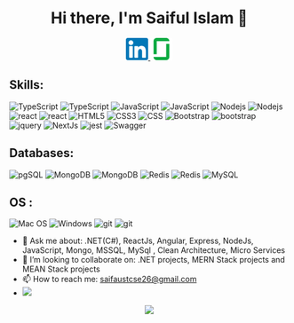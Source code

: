 <h1 align="center">Hi there, I'm Saiful Islam 👋
</h1>

<p align="center">
 <a href="https://www.linkedin.com/in/saif-aust-cse/" target="_blank">
  <img src="https://github.com/saifaustcse/saif/blob/main/images/linkedin.svg" alt="linkedin" width="40" height="40" />
 </a>
 <a href="https://www.linkedin.com/in/saif-aust-cse/" target="_blank">
  <img src="https://github.com/saifaustcse/saif/blob/main/images/glassdoor.svg" alt="linkedin" width="40" height="40"/>
 </a>

 <!-- <a href="https://twitter.com/saif-aust-cse" target="_blank">
  <img src="https://img.icons8.com/fluent/48/000000/twitter.png" />
 </a> -->

</p>

<!-- <p align="center">
 <strong>
  Professional skills
  </strong>
</p> -->

<!-- <p align="center"> -->

<!-- <img src="https://github.com/saifaustcse/saif/blob/main/images/csharp.svg" alt="csharp" width="40" height="40" /> -->
<!-- <img src="https://github.com/saifaustcse/saif/blob/main/images/javascript.svg" alt="javascript" width="40" height="40" /> -->
<!-- <img src="https://github.com/saifaustcse/saif/blob/main/images/react.svg" alt="react" width="40" height="40" />
<img src="https://github.com/saifaustcse/saif/blob/main/images/angular.svg" alt="angular" width="40" height="40" /> -->
<!-- <img src="https://github.com/saifaustcse/saif/blob/main/images/typescript.svg" alt="typescript" width="40" height="40" /> -->
<!-- <img src="https://github.com/saifaustcse/saif/blob/main/images/dot-net.svg" alt="dotNet" width="40" height="40" /> -->
<!-- <img src="https://github.com/saifaustcse/saif/blob/main/images/node.svg" raw=true alt="node" width="40" height="40"/>
<img src="https://github.com/saifaustcse/saif/blob/main/images/mongodb.svg" alt="mongodb" width="40" height="40" />
<img src="https://github.com/saifaustcse/saif/blob/main/images/mssql.svg" alt="mongodb" width="40" height="40" />
<img src="https://github.com/saifaustcse/saif/blob/main/images/mysql.svg" alt="mongodb" width="40" height="40" />
<img src="https://github.com/saifaustcse/saif/blob/main/images/docker.svg" alt="docker" width="40" height="40" /> -->
<!-- <img src="https://img.icons8.com/color/48/000000/kubernetes.png" alt="kubernetes" width="43" height="43" /> -->

<!-- </p> -->

<!-- ## Programming languages: -->

## Skills:

![TypeScript](https://img.shields.io/badge/typescript-%23007ACC.svg?style=for-the-badge&logo=typescript&logoColor=white)
![TypeScript](https://img.shields.io/badge/-TypeScript-%23282C34?style=flat-square&logo=typescript&logoColor=007bcd")
![JavaScript](https://img.shields.io/badge/javascript-%23323330.svg?style=for-the-badge&logo=javascript&logoColor=%23F7DF1E)
![JavaScript](https://img.shields.io/badge/-JavaScript-%23F7DF1C?style=flat-square&logo=javascript&logoColor=000000&labelColor=%23F7DF1C&color=%23FFCE5A)
![Nodejs](https://img.shields.io/badge/-Nodejs-43853d?style=flat-square&logo=Node.js&logoColor=white)
![Nodejs](https://img.shields.io/badge/-Nodejs-black?style=flat-square&logo=Node.js)
![react](https://img.shields.io/badge/-ReactJS-%23282C34?style=flat-square&logo=react)
![react](https://img.shields.io/badge/-React-45b8d8?style=flat-square&logo=react&logoColor=white)
![HTML5](https://img.shields.io/badge/html5-%23E34F26.svg?style=for-the-badge&logo=html5&logoColor=white)
![CSS3](https://img.shields.io/badge/css3-%231572B6.svg?style=for-the-badge&logo=css3&logoColor=white)
![CSS](https://img.shields.io/badge/-CSS-1572B6?style=flat-square&logo=css3&logoColor=white)
![Bootstrap](https://img.shields.io/badge/Bootstrap-563D7C?style=for-the-badge&logo=bootstrap&logoColor=white)
![bootstrap](https://img.shields.io/badge/-bootstrap-563D7C?style=flat-square&logo=bootstrap&logoColor=white)
![jquery](https://img.shields.io/badge/-jquery-0769AD?style=flat-square&logo=jquery&logoColor=white)
![NextJs](https://img.shields.io/badge/-NextJs-black?style=flat-square&logo=next.js)
![jest](https://img.shields.io/badge/-jest-C21325?style=flat-square&logo=jest&logoColor=white)
![Swagger](https://img.shields.io/badge/-Swagger-85EA2D?style=flat-square&logo=Swagger&logoColor=white)

<!-- ![Java](https://img.shields.io/badge/java-%23ED8B00.svg?style=for-the-badge&logo=java&logoColor=white) -->
<!-- [C++](https://img.shields.io/badge/c++-%2300599C.svg?style=for-the-badge&logo=c%2B%2B&logoColor=white) -->
<!-- ![Python](https://img.shields.io/badge/Python-3776AB?style=for-the-badge&logo=python&logoColor=white) -->
<!-- ![PHP](https://img.shields.io/badge/php-%23777BB4.svg?style=for-the-badge&logo=php&logoColor=white) -->
<!-- ![VueJS](https://img.shields.io/badge/Vue.js-35495E?style=for-the-badge&logo=vuedotjs&logoColor=4FC08D) -->
<!-- ![ChartJS](https://img.shields.io/badge/Chart.js-FF6384?style=for-the-badge&logo=chartdotjs&logoColor=white) -->
<!-- ![ThreeJS](https://img.shields.io/badge/ThreeJs-black?style=for-the-badge&logo=three.js&logoColor=white) -->
<!-- ![NestJS](https://img.shields.io/badge/nestjs-%23E0234E.svg?style=for-the-badge&logo=nestjs&logoColor=white) -->
<!-- ![TailwindCSS](https://img.shields.io/badge/Tailwind_CSS-38B2AC?style=for-the-badge&logo=tailwind-css&logoColor=white) -->

## Databases:

![pgSQL](https://img.shields.io/badge/PostgreSQL-316192?style=for-the-badge&logo=postgresql&logoColor=white)
![MongoDB](https://img.shields.io/badge/MongoDB-4EA94B?style=for-the-badge&logo=mongodb&logoColor=white)
![MongoDB](https://img.shields.io/badge/-MongoDB-13aa52?style=flat-square&logo=mongodb&logoColor=white)
![Redis](https://img.shields.io/badge/redis-%23DD0031.svg?&style=for-the-badge&logo=redis&logoColor=white)
![Redis](https://img.shields.io/badge/-redis-CC0000?style=flat-square&logo=redis&logoColor=white)
![MySQL](https://img.shields.io/badge/mysql-%2300f.svg?style=for-the-badge&logo=mysql&logoColor=white)

<!-- ![SQLITE](https://img.shields.io/badge/SQLite-07405E?style=for-the-badge&logo=sqlite&logoColor=white) -->
<!-- ![MariaDB](https://img.shields.io/badge/MariaDB-003545?style=for-the-badge&logo=mariadb&logoColor=white) -->

## OS :

![Mac OS](https://img.shields.io/badge/mac%20os-000000?style=for-the-badge&logo=macos&logoColor=F0F0F0)
![Windows](https://img.shields.io/badge/Windows-0078D6?style=for-the-badge&logo=windows&logoColor=white)
![git](https://img.shields.io/badge/-Git-F05032?style=flat-square&logo=git&logoColor=white)
![git](https://img.shields.io/badge/-git-black?style=flat-square&logo=Git)

- 💬 Ask me about: .NET(C#), ReactJs, Angular, Express, NodeJs, JavaScript, Mongo, MSSQL, MySql , Clean Architecture, Micro Services
- 👯 I’m looking to collaborate on: .NET projects, MERN Stack projects and MEAN Stack projects
- 📫 How to reach me: saifaustcse26@gmail.com
- ![](https://komarev.com/ghpvc/?username=saifaustcse)
  </br>

<p align="center">
 <a href="#" alt="Saiful Islam's github stats">
  <img src="https://github-readme-stats.vercel.app/api?username=saifaustcse&theme=tokyonight&show_icons=true" />
  <!-- <img src="https://github-readme-stats.vercel.app/api/top-langs/?username=saifaustcse" /> -->
 </a>
</p>
